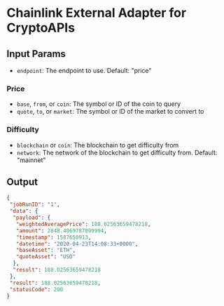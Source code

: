 # Chainlink External Adapter for CryptoAPIs

## Input Params

- `endpoint`: The endpoint to use. Default: "price"

### Price

- `base`, `from`, or `coin`: The symbol or ID of the coin to query
- `quote`, `to`, or `market`: The symbol or ID of the market to convert to

### Difficulty

- `blockchain` or `coin`: The blockchain to get difficulty from
- `network`: The network of the blockchain to get difficulty from. Default: "mainnet"

## Output

```json
{
 "jobRunID": "1",
 "data": {
  "payload": {
   "weightedAveragePrice": 188.02563659478218,
   "amount": 2848.4069787899994,
   "timestamp": 1587650913,
   "datetime": "2020-04-23T14:08:33+0000",
   "baseAsset": "ETH",
   "quoteAsset": "USD"
  },
  "result": 188.02563659478218
 },
 "result": 188.02563659478218,
 "statusCode": 200
}
```
